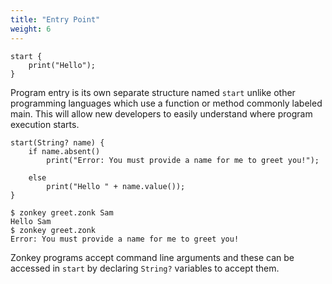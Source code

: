 ```yaml
---
title: "Entry Point"
weight: 6
---
```


```zonkey
start {
    print("Hello");
}
```

Program entry is its own separate structure named `start` unlike other programming languages which use a function or method commonly labeled main. This will allow new developers to easily understand where program execution starts.

```zonkey
start(String? name) {
	if name.absent()
		print("Error: You must provide a name for me to greet you!");

	else
		print("Hello " + name.value());
}
```

```output
$ zonkey greet.zonk Sam
Hello Sam
$ zonkey greet.zonk
Error: You must provide a name for me to greet you!
```

Zonkey programs accept command line arguments and these can be accessed in `start` by declaring `String?` variables to accept them.

